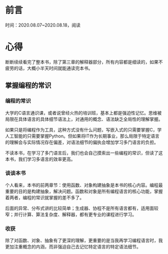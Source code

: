 # 前言
时间：2020.08.07~2020.08.18，阅读

# 心得
断断续续看完了整本书，除了第三章的解释器部分，所有内容都是细读的，如果不疲劳的话，大概小半天时间就能通读完本书。

## 掌握编程的常识
### 编程的常识
大学的C语言通识课，或者说曾经火热的培训班，基本上都是强迫性记忆。思维被局限在具体语言的具体细节语法上，对通用的概念、语法缺乏全局性的理解掌握。

如果只是将编程作为工具，这种方式没有什么问题，写嵌入式的只需要掌握C，学人工智能的只需要掌握Python。但如果将IT作为长期事业，那么局限于特定语言的理解会与实际情况存在偏差，对语法细节的偏执会增加学习多门语言的负担。

不读本书，在学习了多门语言后，我们也会自己摸索出一些编程的常识，但读了这本书，我们学习多语言的效率更高。

### 谈谈本书
个人看来，本书的前两章节：使用函数、对象构建抽象是本书的核心内容。编程最重要的目的是构建抽象，解决问题。函数和对象是所有编程语言的核心功能，掌握着两者，编程的常识就掌握的差不多了。

后面的异常、分布式讲的比较简单；生成器、协程不是所有语言都有，适用面较窄；并行计算、算法复杂度、解释器，都有更专业的课程进行学习。

### 收获
除了对函数、对象、抽象有了更深的理解，更重要的是当我再学习编程语言时，我更加注重概念的内涵，而非强迫自己去记忆特定语言的特定语法细节。